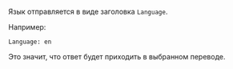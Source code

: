 Язык отправляется в виде заголовка `Language`.

Например:
```
Language: en
```

Это значит, что ответ будет приходить в выбранном переводе.
